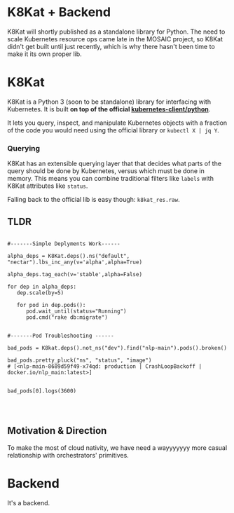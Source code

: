 # K8Kat + Backend

K8Kat will shortly published as a standalone library for Python. The need to scale Kubernetes resource ops came late in the MOSAIC project, so K8Kat didn't get built until just recently, which is why there hasn't been time to make it its own proper lib.

# K8Kat

K8Kat is a Python 3 (soon to be standalone) library for interfacing with Kubernetes. It is built **on top of the official [kubernetes-client/python](https://github.com/kubernetes-client/python)**.

It lets you query, inspect, and manipulate Kubernetes objects with a fraction of the code you would need using the official library or `kubectl X | jq Y`. 

### Querying
K8Kat has an extensible querying layer that that decides what parts of the query should be done by Kubernetes, versus which must be done in memory. This means you can combine traditional filters like `labels` with K8Kat attributes like `status`.  


Falling back to the official lib is easy though: `k8kat_res.raw`.

## TLDR
```

#-------Simple Deplyments Work------

alpha_deps = K8Kat.deps().ns("default", "nectar").lbs_inc_any(v='alpha',alpha=True)

alpha_deps.tag_each(v='stable',alpha=False)

for dep in alpha_deps:
   dep.scale(by=5)
   
   for pod in dep.pods():
      pod.wait_until(status="Running")      
      pod.cmd("rake db:migrate")
   

#-------Pod Troubleshooting ------

bad_pods = K8kat.deps().not_ns("dev").find("nlp-main").pods().broken() 

bad_pods.pretty_pluck("ns", "status", "image")
# [<nlp-main-8689d59f49-x74qd: production | CrashLoopBackoff | docker.io/nlp_main:latest>]


bad_pods[0].logs(3600)




```

## Motivation & Direction

To make the most of cloud nativity, we have need a wayyyyyyy more casual relationship with orchestrators' primitives.


# Backend

It's a backend.
